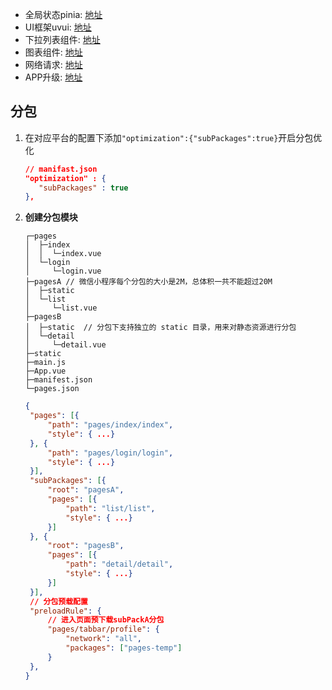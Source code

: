 - 全局状态pinia: [地址](https://pinia.web3doc.top/introduction.html)
- UI框架uvui: [地址](https://www.uvui.cn/components/intro.html)
- 下拉列表组件: [地址](https://z-paging.zxlee.cn)
- 图表组件: [地址](https://www.ucharts.cn/v2/#/demo/index)
- 网络请求: [地址](https://www.quanzhan.co/luch-request/handbook/)
- APP升级: [地址](https://ext.dcloud.net.cn/plugin?id=12154)



## 分包

1. 在对应平台的配置下添加`"optimization":{"subPackages":true}`开启分包优化

   ```json
   // manifast.json 
   "optimization" : {
      "subPackages" : true
   },
   ```

2. **创建分包模块**

   ```
   ┌─pages
   │  ├─index
   │  │  └─index.vue
   │  └─login
   │     └─login.vue
   ├─pagesA // 微信小程序每个分包的大小是2M，总体积一共不能超过20M
   │  ├─static
   │  └─list
   │     └─list.vue
   ├─pagesB
   │  ├─static  // 分包下支持独立的 static 目录，用来对静态资源进行分包
   │  └─detail
   │     └─detail.vue
   ├─static
   ├─main.js
   ├─App.vue
   ├─manifest.json
   └─pages.json
   ```

   ```json
   {
   	"pages": [{
   		"path": "pages/index/index",
   		"style": { ...}
   	}, {
   		"path": "pages/login/login",
   		"style": { ...}
   	}],
   	"subPackages": [{
   		"root": "pagesA",
   		"pages": [{
   			"path": "list/list",
   			"style": { ...}
   		}]
   	}, {
   		"root": "pagesB",
   		"pages": [{
   			"path": "detail/detail",
   			"style": { ...}
   		}]
   	}],
   	// 分包预载配置
   	"preloadRule": {
   		// 进入页面预下载subPackA分包
   		"pages/tabbar/profile": {
   			"network": "all",
   			"packages": ["pages-temp"]
   		}
   	},
   }
   
   ```

   

   



